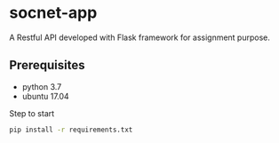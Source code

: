 # socnet-app

A  Restful API developed with Flask framework for assignment purpose.

## Prerequisites
- python 3.7
- ubuntu 17.04

Step to start
```bash
pip install -r requirements.txt
```
